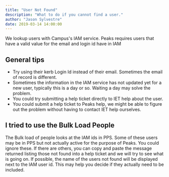 ```yaml
---
title: "User Not Found"
description: "What to do if you cannot find a user."
author: "Jason Sylvestre"
date: 2019-03-14 14:00:00
---
```


We lookup users with Campus's IAM service. Peaks requires users that have a valid value for the email and login id have in IAM

## General tips

- Try using their kerb Login Id instead of their email. Sometimes the email of record is different.
- Sometimes the information in the IAM service has not updated yet for a new user, typically this is a day or so. Waiting a day may solve the problem.
- You could try submitting a help ticket directly to IET help about the user.
- You could submit a help ticket to Peaks help, we might be able to figure out the problem without having to contact IET help ourselves.

## I tried to use the Bulk Load People

The Bulk load of people looks at the IAM ids in PPS. Some of these users may be in PPS but not actually active for the purpose of Peaks. You could ignore these.
If there are others, you can copy and paste the message returned listing those not found into a help ticket and we will try to see what is going on.
If possible, the name of the users not found will be displayed next to the IAM user id. This may help you decide if they actually need to be included.
